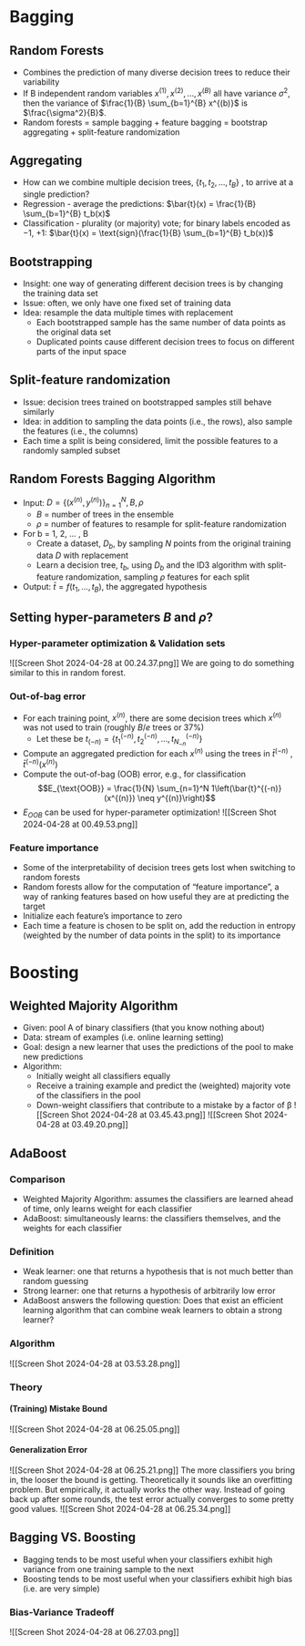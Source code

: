 # Bagging
## Random Forests
- Combines the prediction of many diverse decision trees to reduce their variability
- If B independent random variables $x^{(1)}, x^{(2)}, \ldots, x^{(B)}$ all have variance $\sigma^2$, then the variance of $\frac{1}{B} \sum_{b=1}^{B} x^{(b)}$ is $\frac{\sigma^2}{B}$. 
- Random forests = sample bagging + feature bagging 
				= bootstrap aggregating + split-feature randomization

## Aggregating
- How can we combine multiple decision trees, $\{t_1, t_2, ..., t_B\}$ , to arrive at a single prediction? 
- Regression - average the predictions: $\bar{t}(x) = \frac{1}{B} \sum_{b=1}^{B} t_b(x)$
- Classification - plurality (or majority) vote; for binary labels encoded as −1, +1: $\bar{t}(x) = \text{sign}(\frac{1}{B} \sum_{b=1}^{B} t_b(x))$

## Bootstrapping
- Insight: one way of generating different decision trees is by changing the training data set 
- Issue: often, we only have one fixed set of training data 
- Idea: resample the data multiple times with replacement
	- Each bootstrapped sample has the same number of data points as the original data set 
	- Duplicated points cause different decision trees to focus on different parts of the input space

## Split-feature randomization
- Issue: decision trees trained on bootstrapped samples still behave similarly 
- Idea: in addition to sampling the data points (i.e., the rows), also sample the features (i.e., the columns) 
- Each time a split is being considered, limit the possible features to a randomly sampled subset

## Random Forests Bagging Algorithm
- Input: $D = \left\{ \left( x^{(n)}, y^{(n)} \right) \right\}_{n=1}^N, B, \rho$ 
	- $B$ = number of trees in the ensemble
	- $\rho$ = number of features to resample for split-feature randomization
- For b = 1, 2, … , B
	- Create a dataset, $D_b$, by sampling $N$ points from the original training data $D$ with replacement 
	- Learn a decision tree, $t_b$, using $D_b$ and the ID3 algorithm with split-feature randomization, sampling $\rho$ features for each split 
- Output: $\bar{t} = f(t_1, \ldots, t_B)$, the aggregated hypothesis

## Setting hyper-parameters $B$ and $\rho$?

### Hyper-parameter optimization & Validation sets
![[Screen Shot 2024-04-28 at 00.24.37.png]]
We are going to do something similar to this in random forest. 
### Out-of-bag error
- For each training point, $x^{(n)}$, there are some decision trees which $x^{(n)}$ was not used to train (roughly $B/e$ trees or 37%) 
	- Let these be $t_{(-n)} = \left\{ t^{(-n)}_1, t^{(-n)}_2, \ldots, t^{(-n)}_{N_{-n}} \right\}$
- Compute an aggregated prediction for each $x^{(n)}$ using the trees in $\bar{t}^{(-n)}$ , $\bar{t}^{(-n)}(x^{(n)})$
- Compute the out-of-bag (OOB) error, e.g., for classification $$E_{\text{OOB}} = \frac{1}{N} \sum_{n=1}^N 1\left(\bar{t}^{(-n)}(x^{(n)}) \neq y^{(n)}\right)$$
- $E_{OOB}$ can be used for hyper-parameter optimization!
![[Screen Shot 2024-04-28 at 00.49.53.png]]
### Feature importance
- Some of the interpretability of decision trees gets lost when switching to random forests 
- Random forests allow for the computation of “feature importance”, a way of ranking features based on how useful they are at predicting the target 
- Initialize each feature’s importance to zero 
- Each time a feature is chosen to be split on, add the reduction in entropy (weighted by the number of data points in the split) to its importance

# Boosting
## Weighted Majority Algorithm
- Given: pool A of binary classifiers (that you know nothing about) 
- Data: stream of examples (i.e. online learning setting) 
- Goal: design a new learner that uses the predictions of the pool to make new predictions 
- Algorithm: 
	- Initially weight all classifiers equally 
	- Receive a training example and predict the (weighted) majority vote of the classifiers in the pool 
	- Down-weight classifiers that contribute to a mistake by a factor of β
![[Screen Shot 2024-04-28 at 03.45.43.png]]
![[Screen Shot 2024-04-28 at 03.49.20.png]]
## AdaBoost

### Comparison 
- Weighted Majority Algorithm: assumes the classifiers are learned ahead of time, only learns weight for each classifier
- AdaBoost: simultaneously learns: the classifiers themselves, and the weights for each classifier

### Definition
- Weak learner: one that returns a hypothesis that is not much better than random guessing 
- Strong learner: one that returns a hypothesis of arbitrarily low error
- AdaBoost answers the following question: Does that exist an efficient learning algorithm that can combine weak learners to obtain a strong learner?

### Algorithm
![[Screen Shot 2024-04-28 at 03.53.28.png]]

### Theory

#### (Training) Mistake Bound
![[Screen Shot 2024-04-28 at 06.25.05.png]]
#### Generalization Error
![[Screen Shot 2024-04-28 at 06.25.21.png]]
The more classifiers you bring in, the looser the bound is getting. Theoretically it sounds like an overfitting problem. But empirically, it actually works the other way. Instead of going back up after some rounds, the test error actually converges to some pretty good values. ![[Screen Shot 2024-04-28 at 06.25.34.png]]

## Bagging VS. Boosting

- Bagging tends to be most useful when your classifiers exhibit high variance from one training sample to the next 
- Boosting tends to be most useful when your classifiers exhibit high bias (i.e. are very simple)

### Bias-Variance Tradeoff
![[Screen Shot 2024-04-28 at 06.27.03.png]]
